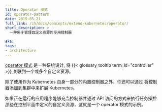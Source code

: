```yaml
---
title: Operator 模式
id: operator-pattern
date: 2019-05-21
full_link: /zh/docs/concepts/extend-kubernetes/operator/
short_description: >
  一种用于管理自定义资源的专用控制器

aka:
tags:
- architecture
---
```


<!--
title: Operator pattern
id: operator-pattern
date: 2019-05-21
full_link: /zh/docs/concepts/extend-kubernetes/operator/
short_description: >
  A specialized controller used to manage a custom resource

aka:
tags:
- architecture
-->
<!--
The [operator pattern](/docs/concepts/extend-kubernetes/operator/) is a system
design that links a {{< glossary_tooltip term_id="controller" >}} to one or more custom
resources.
-->
[operator 模式](/zh/docs/concepts/extend-kubernetes/operator/) 是一种系统设计, 
将 {{< glossary_tooltip term_id="controller" >}} 关联到一个或多个自定义资源。
<!--more-->

<!--
You can extend Kubernetes by adding controllers to your cluster, beyond the built-in
controllers that come as part of Kubernetes itself.

If a running application acts as a controller and has API access to carry out tasks
against a custom resource that's defined in the control plane, that's an example of
the Operator pattern.
-->
除了使用作为 Kubernetes 自身一部分的内置控制器之外，你还可以通过
将控制器添加到集群中来扩展 Kubernetes。

如果正在运行的应用程序能够充当控制器并通过 API 访问的方式来执行任务操控
那些在控制平面中定义的自定义资源，这就是一个 operator 模式的示例。


